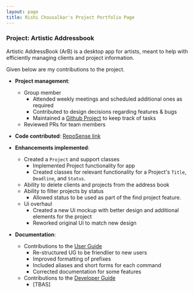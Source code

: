 ```yaml
---
layout: page
title: Rishi Chousalkar's Project Portfolio Page
---
```


### Project: Artistic Addressbook

Artistic AddressBook (ArB) is a desktop app for artists, meant to help with efficiently managing clients and project information.

Given below are my contributions to the project.

* **Project management**:
    * Group member
        * Attended weekly meetings and scheduled additional ones as required
        * Contributed to design decisions regarding features & bugs
        * Maintained a [Github Project](https://github.com/orgs/AY2223S2-CS2103T-T14-1/projects/1/views/1) to keep track of tasks
    * Reviewed PRs for team members

* **Code contributed**: [RepoSense link](https://nus-cs2103-ay2223s2.github.io/tp-dashboard/?search=mmaimer33&breakdown=true&sort=groupTitle%20dsc&sortWithin=title&since=2023-02-17&timeframe=commit&mergegroup=&groupSelect=groupByRepos&checkedFileTypes=docs~functional-code~test-code~other&tabOpen=true&tabType=authorship&tabAuthor=mmaimer33&tabRepo=AY2223S2-CS2103T-T14-1%2Ftp%5Bmaster%5D&authorshipIsMergeGroup=false&authorshipFileTypes=docs~functional-code~test-code&authorshipIsBinaryFileTypeChecked=false&authorshipIsIgnoredFilesChecked=false)

* **Enhancements implemented**:
    * Created a `Project` and support classes
        * Implemented Project functionality for app
        * Created classes for relevant functionality for a Project's `Title`, `Deadline`, and `Status`.
    * Ability to delete clients and projects from the address book
    * Ability to filter projects by status
      * Allowed status to be used as part of the find project feature.
    * Ui overhaul
      * Created a new Ui mockup with better design and additional elements for the project
      * Reworked original Ui to match new design

* **Documentation**:
  * Contributions to the [User Guide](https://ay2223s2-cs2103t-t14-1.github.io/tp/UserGuide.html)
    * Re-structured UG to be friendlier to new users
    * Improved formatting of prefixes
    * Included aliases and short forms for each command
    * Corrected documentation for some features
  * Contributions to the [Developer Guide](https://ay2223s2-cs2103t-t14-1.github.io/tp/DeveloperGuide.html)
    * [TBAS]
